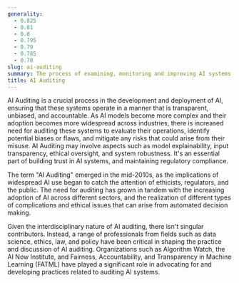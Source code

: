 ```yaml
---
generality:
  - 0.825
  - 0.81
  - 0.8
  - 0.795
  - 0.79
  - 0.785
  - 0.78
slug: ai-auditing
summary: The process of examining, monitoring and improving AI systems to ensure ethical, fair, transparent, and accountable operation.
title: AI Auditing
---
```


AI Auditing is a crucial process in the development and deployment of AI, ensuring that these systems operate in a manner that is transparent, unbiased, and accountable. As AI models become more complex and their adoption becomes more widespread across industries, there is increased need for auditing these systems to evaluate their operations, identify potential biases or flaws, and mitigate any risks that could arise from their misuse. AI Auditing may involve aspects such as model explainability, input transparency, ethical oversight, and system robustness. It's an essential part of building trust in AI systems, and maintaining regulatory compliance.

The term "AI Auditing" emerged in the mid-2010s, as the implications of widespread AI use began to catch the attention of ethicists, regulators, and the public. The need for auditing has grown in tandem with the increasing adoption of AI across different sectors, and the realization of different types of complications and ethical issues that can arise from automated decision making.

Given the interdisciplinary nature of AI auditing, there isn't singular contributors. Instead, a range of professionals from fields such as data science, ethics, law, and policy have been critical in shaping the practice and discussion of AI auditing. Organizations such as Algorithm Watch, the AI Now Institute, and Fairness, Accountability, and Transparency in Machine Learning (FATML) have played a significant role in advocating for and developing practices related to auditing AI systems.
